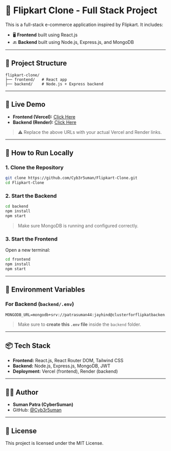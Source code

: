 # 🛒 Flipkart Clone - Full Stack Project

This is a full-stack e-commerce application inspired by Flipkart. It includes:

- 🖥️ **Frontend** built using React.js
- 🔙 **Backend** built using Node.js, Express.js, and MongoDB

---

## 📁 Project Structure

```
flipkart-clone/
├── frontend/   # React app
├── backend/    # Node.js + Express backend
```

---

## 🚀 Live Demo

- **Frontend (Vercel):** [Click Here]([https://flipkart-clone-frontend-cybersumans-projects.vercel.app])
- **Backend (Render):** [Click Here]([https://flipkart-clone-backend-h432.onrender.com])

> ⚠️ Replace the above URLs with your actual Vercel and Render links.

---

## 🔧 How to Run Locally

### 1. Clone the Repository

```bash
git clone https://github.com/Cyb3r5uman/Flipkart-Clone.git
cd Flipkart-Clone
```

### 2. Start the Backend

```bash
cd backend
npm install
npm start
```

> Make sure MongoDB is running and configured correctly.

### 3. Start the Frontend

Open a new terminal:

```bash
cd frontend
npm install
npm start
```

---

## 🔑 Environment Variables

### For Backend (`backend/.env`)
```env
MONGODB_URL=mongodb+srv://patrasuman44:jayhind@clusterforflipkatbacken.rilorms.mongodb.net/

```

> Make sure to **create this `.env` file** inside the `backend` folder.

---

## 📦 Tech Stack

- **Frontend:** React.js, React Router DOM, Tailwind CSS
- **Backend:** Node.js, Express.js, MongoDB, JWT
- **Deployment:** Vercel (frontend), Render (backend)

---

## 🙋‍♂️ Author

- **Suman Patra (CyberSuman)**
- GitHub: [@Cyb3r5uman](https://github.com/Cyb3r5uman)

---

## 📜 License

This project is licensed under the MIT License.
